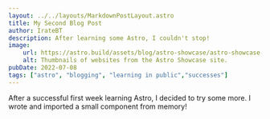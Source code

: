 ```yaml
---
layout: ../../layouts/MarkdownPostLayout.astro
title: My Second Blog Post
author: IrateBT
description: After learning some Astro, I couldn't stop!
image:
    url: https://astro.build/assets/blog/astro-showcase/astro-showcase-screenshot.jpg
    alt: Thumbnails of websites from the Astro Showcase site.
pubDate: 2022-07-08
tags: ["astro", "blogging", "learning in public","successes"]
---
```

After a successful first week learning Astro, I decided to try some more. I wrote and imported a small component from memory!